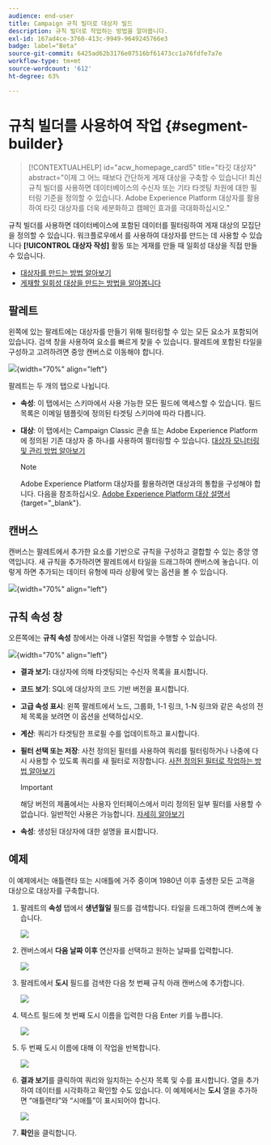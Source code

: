 ```yaml
---
audience: end-user
title: Campaign 규칙 빌더로 대상자 빌드
description: 규칙 빌더로 작업하는 방법을 알아봅니다.
exl-id: 167ad4ce-3760-413c-9949-9649245766e3
badge: label="Beta"
source-git-commit: 6425ad62b3176e07516bf61473cc1a76fdfe7a7e
workflow-type: tm+mt
source-wordcount: '612'
ht-degree: 63%

---
```


# 규칙 빌더를 사용하여 작업 {#segment-builder}

>[!CONTEXTUALHELP]
>id="acw_homepage_card5"
>title="타깃 대상자"
>abstract="이제 그 어느 때보다 간단하게 게재 대상을 구축할 수 있습니다! 최신 규칙 빌더를 사용하면 데이터베이스의 수신자 또는 기타 타겟팅 차원에 대한 필터링 기준을 정의할 수 있습니다. Adobe Experience Platform 대상자를 활용하여 타깃 대상자를 더욱 세분화하고 캠페인 효과를 극대화하십시오."

규칙 빌더를 사용하면 데이터베이스에 포함된 데이터를 필터링하여 게재 대상의 모집단을 정의할 수 있습니다. 워크플로우에서 를 사용하여 대상자를 만드는 데 사용할 수 있습니다 **[!UICONTROL 대상자 작성]** 활동 또는 게재를 만들 때 일회성 대상을 직접 만들 수 있습니다.

* [대상자를 만드는 방법 알아보기](create-audience.md)
* [게재할 일회성 대상을 만드는 방법을 알아봅니다](one-time-audience.md)

## 팔레트

왼쪽에 있는 팔레트에는 대상자를 만들기 위해 필터링할 수 있는 모든 요소가 포함되어 있습니다. 검색 창을 사용하여 요소를 빠르게 찾을 수 있습니다. 팔레트에 포함된 타일을 구성하고 고려하려면 중앙 캔버스로 이동해야 합니다.

![](assets/segment-builder2.png){width="70%" align="left"}

팔레트는 두 개의 탭으로 나뉩니다.

* **속성**: 이 탭에서는 스키마에서 사용 가능한 모든 필드에 액세스할 수 있습니다. 필드 목록은 이메일 템플릿에 정의된 타겟팅 스키마에 따라 다릅니다.

* **대상**: 이 탭에서는 Campaign Classic 콘솔 또는 Adobe Experience Platform에 정의된 기존 대상자 중 하나를 사용하여 필터링할 수 있습니다. [대상자 모니터링 및 관리 방법 알아보기](manage-audience.md)

  >[!NOTE]
  >
  >Adobe Experience Platform 대상자를 활용하려면 대상과의 통합을 구성해야 합니다. 다음을 참조하십시오. [Adobe Experience Platform 대상 설명서](https://experienceleague.adobe.com/docs/experience-platform/destinations/home.html){target="_blank"}.

## 캔버스

캔버스는 팔레트에서 추가한 요소를 기반으로 규칙을 구성하고 결합할 수 있는 중앙 영역입니다. 새 규칙을 추가하려면 팔레트에서 타일을 드래그하여 캔버스에 놓습니다. 이렇게 하면 추가되는 데이터 유형에 따라 상황에 맞는 옵션을 볼 수 있습니다.

![](assets/segment-builder4.png){width="70%" align="left"}

## 규칙 속성 창

오른쪽에는 **규칙 속성** 창에서는 아래 나열된 작업을 수행할 수 있습니다.

![](assets/segment-builder5.png){width="70%" align="left"}

* **결과 보기:** 대상자에 의해 타겟팅되는 수신자 목록을 표시합니다.
* **코드 보기**: SQL에 대상자의 코드 기반 버전을 표시합니다.
* **고급 속성 표시**: 왼쪽 팔레트에서 노드, 그룹화, 1-1 링크, 1-N 링크와 같은 속성의 전체 목록을 보려면 이 옵션을 선택하십시오.
* **계산**: 쿼리가 타겟팅한 프로필 수를 업데이트하고 표시합니다.
* **필터 선택 또는 저장**: 사전 정의된 필터를 사용하여 쿼리를 필터링하거나 나중에 다시 사용할 수 있도록 쿼리를 새 필터로 저장합니다. [사전 정의된 필터로 작업하는 방법 알아보기](../get-started/predefined-filters.md)

  >[!IMPORTANT]
  >
  >해당 버전의 제품에서는 사용자 인터페이스에서 미리 정의된 일부 필터를 사용할 수 없습니다. 일반적인 사용은 가능합니다. [자세히 알아보기](../get-started/guardrails.md#predefined-filters-filters-guardrails-limitations)

* **속성**: 생성된 대상자에 대한 설명을 표시합니다.

## 예제

이 예제에서는 애틀랜타 또는 시애틀에 거주 중이며 1980년 이후 출생한 모든 고객을 대상으로 대상자를 구축합니다.

1. 팔레트의 **속성** 탭에서 **생년월일** 필드를 검색합니다. 타일을 드래그하여 캔버스에 놓습니다.

   ![](assets/segment-builder6.png)

1. 캔버스에서 **다음 날짜 이후** 연산자를 선택하고 원하는 날짜를 입력합니다.

   ![](assets/segment-builder7.png)

1. 팔레트에서 **도시** 필드를 검색한 다음 첫 번째 규칙 아래 캔버스에 추가합니다.

   ![](assets/segment-builder8.png)

1. 텍스트 필드에 첫 번째 도시 이름을 입력한 다음 Enter 키를 누릅니다.

   ![](assets/segment-builder9.png)

1. 두 번째 도시 이름에 대해 이 작업을 반복합니다.

   ![](assets/segment-builder10.png)

1. **결과 보기**&#x200B;를 클릭하여 쿼리와 일치하는 수신자 목록 및 수를 표시합니다. 열을 추가하여 데이터를 시각화하고 확인할 수도 있습니다. 이 예제에서는 **도시** 열을 추가하면 “애틀랜타”와 “시애틀”이 표시되어야 합니다.

   ![](assets/segment-builder11.png)

1. **확인**&#x200B;을 클릭합니다.